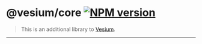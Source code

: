 # @vesium/core [![NPM version](https://img.shields.io/npm/v/@vesium/core?color=a1b858)](https://www.npmjs.com/package/@vesium/core)

> This is an additional library to [Vesium](https://github.com/GeoVueJS/vesium).

---
